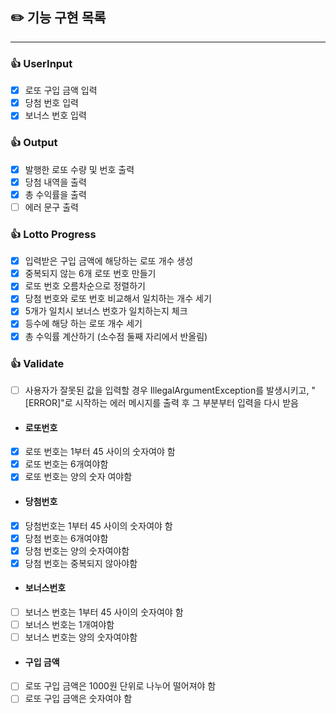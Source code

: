 ## ✏️ 기능 구현 목록

---

### 👍 UserInput

- [x] 로또 구입 금액 입력
- [x] 당첨 번호 입력
- [x] 보너스 번호 입력

### 👍 Output

- [x] 발행한 로또 수량 및 번호 출력
- [x] 당첨 내역을 출력
- [x] 총 수익률을 출력
- [ ] 에러 문구 출력

### 👍 Lotto Progress

- [X] 입력받은 구입 금액에 해당하는 로또 개수 생성
- [x] 중복되지 않는 6개 로또 번호 만들기
- [x] 로또 번호 오름차순으로 정렬하기
- [x] 당첨 번호와 로또 번호 비교해서 일치하는 개수 세기
- [x] 5개가 일치시 보너스 번호가 일치하는지 체크
- [x] 등수에 해당 하는 로또 개수 세기
- [x] 총 수익률 계산하기 (소수점 둘째 자리에서 반올림)

### 👍 Validate

- [ ] 사용자가 잘못된 값을 입력할 경우 IllegalArgumentException를 발생시키고, "[ERROR]"로 시작하는 에러 메시지를 출력 후 그 부분부터 입력을 다시 받음

- #### 로또번호
- [x] 로또 번호는 1부터 45 사이의 숫자여야 함
- [x] 로또 번호는 6개여야함
- [x] 로또 번호는 양의 숫자 여야함
-  #### 당첨번호
- [x] 당첨번호는 1부터 45 사이의 숫자여야 함
- [x] 당첨 번호는 6개여야함
- [x] 당첨 번호는 양의 숫자여야함
- [x] 당첨 번호는 중복되지 않아야함
-  #### 보너스번호
- [ ] 보너스 번호는 1부터 45 사이의 숫자여야 함
- [ ] 보너스 번호는 1개여야함
- [ ] 보너스 번호는 양의 숫자여야함
-  #### 구입 금액
- [ ] 로또 구입 금액은 1000원 단위로 나누어 떨어져야 함
- [ ] 로또 구입 금액은 숫자여야 함 